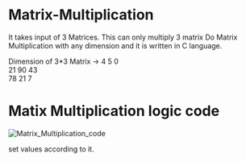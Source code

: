 # Matrix-Multiplication
It takes input of 3 Matrices.
This can only multiply 3 matrix
Do Matrix Multiplication with any dimension and it is written in C language.

Dimension of 3*3 Matrix ->
4    5    0<br>21    90    43<br>78    21    7<br>

# Matix Multiplication logic code

![Matrix_Multiplication_code](https://github.com/user-attachments/assets/75ff56b3-323c-4b42-b6e8-d3c84a540e5e)




set values according to it.
